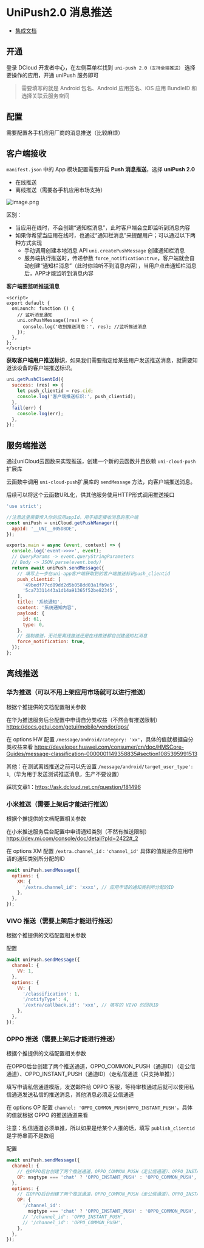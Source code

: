 # UniPush2.0 消息推送

- [集成文档](https://uniapp.dcloud.net.cn/unipush-v2.html)

## 开通

登录 DCloud 开发者中心，在左侧菜单栏找到 `uni-push 2.0（支持全端推送）` 选择要操作的应用，开通 uniPush 服务即可

> 需要填写的就是 Android 包名、Android 应用签名、iOS 应用 BundleID 和 选择关联云服务空间

## 配置

需要配置各手机应用厂商的消息推送（比较麻烦）

## 客户端接收

`manifest.json` 中的 App 模块配置需要开启 **Push 消息推送**，选择 **uniPush 2.0**

- 在线推送
- 离线推送（需要各手机应用市场支持）

![image.png](https://cdn.nlark.com/yuque/0/2024/png/35988724/1709176914560-f6f41a55-e1fe-447f-a100-85405e8bb29b.png#averageHue=%23282922&clientId=u982b43a1-542d-4&from=paste&height=377&id=VhXvr&originHeight=453&originWidth=598&originalType=binary&ratio=1.2000000476837158&rotation=0&showTitle=false&size=34522&status=done&style=none&taskId=u9276f155-0641-4bee-8125-9c3e295db10&title=&width=498.33331353134656)

区别：

- 当应用在线时，不会创建“通知栏消息”，此时客户端会立即监听到消息内容
- 如果你希望当应用在线时，也通过“通知栏消息”来提醒用户；可以通过以下两种方式实现
  - 手动调用创建本地消息 API `uni.createPushMessage` 创建通知栏消息
  - 服务端执行推送时，传递参数 `force_notification:true`，客户端就会自动创建“通知栏消息”（此时你监听不到消息内容），当用户点击通知栏消息后，APP才能监听到消息内容

**客户端要监听推送消息**

```vue
<script>
export default {
  onLaunch: function () {
    // 监听消息通知
    uni.onPushMessage((res) => {
      console.log('收到推送消息：', res); //监听推送消息
    });
  },
};
</script>
```

**获取客户端用户推送标识**，如果我们需要指定给某些用户发送推送消息，就需要知道该设备的客户端推送标识。

```javascript
uni.getPushClientId({
  success: (res) => {
    let push_clientid = res.cid;
    console.log('客户端推送标识:', push_clientid);
  },
  fail(err) {
    console.log(err);
  },
});
```

## 服务端推送

通过uniCloud云函数来实现推送，创建一个新的云函数并且依赖 `uni-cloud-push` 扩展库

云函数中调用 `uni-cloud-push`扩展库的 `sendMessage` 方法，向客户端推送消息。

后续可以将这个云函数URL化，供其他服务使用HTTP形式调用推送接口

```javascript
'use strict';

//注意这里需要传入你的应用appId，用于指定接收消息的客户端
const uniPush = uniCloud.getPushManager({
  appId: '__UNI__805D8DE',
});

exports.main = async (event, context) => {
  console.log('event->>>>', event);
  // QueryParams -> event.queryStringParameters
  // Body -> JSON.parse(event.body)
  return await uniPush.sendMessage({
    // 填写上一步在uni-app客户端获取到的客户端推送标识push_clientid
    push_clientid: [
      '49bedf77cd89dd2d5b058dd03a1fb9e5',
      '5ca73311443a1d14a91365f52be82345',
    ],
    title: '系统通知',
    content: '系统通知内容',
    payload: {
      id: 61,
      type: 0,
    },
    // 强制推送，无论是离线推送还是在线推送都自创建通知栏消息
    force_notification: true,
  });
};
```

## 离线推送

### 华为推送（可以不用上架应用市场就可以进行推送）

根据个推提供的文档配置相关参数

在华为推送服务后台配置中申请自分类权益（不然会有推送限制）https://docs.getui.com/getui/mobile/vendor/qps/

在 options HW 配置 `/message/android/category: 'xx'`，具体的值就根据自分类权益来看 https://developer.huawei.com/consumer/cn/doc/HMSCore-Guides/message-classification-0000001149358835#section1085395991513

其他：在测试离线推送之前可以先设置 `/message/android/target_user_type': 1`,（华为用于发送测试推送消息，生产不要设置）

踩坑文章1：https://ask.dcloud.net.cn/question/181496

### 小米推送（需要上架后才能进行推送）

根据个推提供的文档配置相关参数

在小米推送服务后台配置中申请通知类别（不然有推送限制）https://dev.mi.com/console/doc/detail?pId=2422#_2

在 options XM 配置 `/extra.channel_id：'channel_id'` 具体的值就是你应用申请的通知类别所分配的ID

```js
await uniPush.sendMessage({
  options: {
    XM: {
      '/extra.channel_id': 'xxxx', // 应用申请的通知类别所分配的ID
    },
  },
});
```

### VIVO 推送（需要上架后才能进行推送）

根据个推提供的文档配置相关参数

配置

```js
await uniPush.sendMessage({
  channel: {
    VV: 1,
  },
  options: {
    VV: {
      '/classification': 1,
      '/notifyType': 4,
      '/extra/callback.id': 'xxx', // 填写的 VIVO 的回执ID
    },
  },
});
```

### OPPO 推送（需要上架后才能进行推送）

根据个推提供的文档配置相关参数

在OPPO后台创建了两个推送通道，OPPO_COMMON_PUSH（通道ID）（走公信通道）、OPPO_INSTANT_PUSH（通道ID）（走私信通道（只支持单推））

填写申请私信通道模版，发送邮件给 OPPO 客服，等待审核通过后就可以使用私信通道发送私信的推送消息，其他消息必须走公信通道

在 options OP 配置 `channel: 'OPPO_COMMON_PUSH|OPPO_INSTANT_PUSH'`，具体的值就根据 OPPO 的推送通道来看

注意：私信通道必须单推，所以如果是给某个人推的话，填写 `publish_clientid` 是字符串而不是数组

配置

```js
await uniPush.sendMessage({
  channel: {
    // 在OPPO后台创建了两个推送通道，OPPO_COMMON_PUSH（走公信通道）、OPPO_INSTANT_PUSH（走私信通道（只支持单推））
    OP: msgtype === 'chat' ? 'OPPO_INSTANT_PUSH' : 'OPPO_COMMON_PUSH',
  },
  options: {
    // 在OPPO后台创建了两个推送通道，OPPO_COMMON_PUSH（走公信通道）、OPPO_INSTANT_PUSH（走私信通道（只支持单推））
    OP: {
      '/channel_id':
        msgtype === 'chat' ? 'OPPO_INSTANT_PUSH' : 'OPPO_COMMON_PUSH',
      // '/channel_id': 'OPPO_INSTANT_PUSH',
      // '/channel_id': 'OPPO_COMMON_PUSH',
    },
  },
});
```
